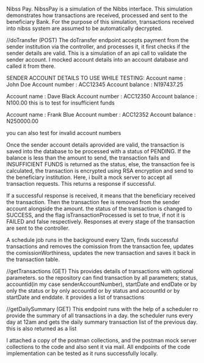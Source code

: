 Nibss Pay.
NibssPay is a simulation of the Nibbs interface. This simulation demonstrates how transactions are received, processed and sent to the beneficiary Bank. For the purpose of this simulation, 
transactions received into nibss system are assumed to be automatically decrypted.

//doTransfer (POST)
The doTransfer endpoint accepts payment from the sender institution via the controller, and processes it, it first checks if the sender details are valid. This is a simulation of an api call to validate
the sender account. I mocked account details into an account database and called it from there. 

SENDER ACCOUNT DETAILS TO USE WHILE TESTING:
Account name : John Doe
Account number : ACC12345
Account balance : N197437.25

Account name : Dave Black
Account number : ACC12350
Account balance : N100.00 this is to test for insufficient funds

Account name : Frank Blue
Account number : ACC12352
Account balance : N250000.00 

you can also test for invalid account numbers

Once the sender account details aprovided are valid, the transaction is saved into the database to be processed with a status of PENDING. If the balance is less than the amount to send, 
the transaction fails and INSUFFICIENT FUNDS is returned as the status, else, the transaction fee is calculated, the transaction is encrypted using RSA encryption and send to the beneficiary institution. Here, i built a mock server to accept all transaction requests. This returns a response if successful.

If a successful response is received, it means that the beneficiary received the transaction. Then the transaction fee is removed from the sender account alongside the amount. the status
of the transaction is changed to SUCCESS, and the flag isTransactionProcessed is set to true, if not it is FAILED and false respectively. Responses at every stage of the transaction are
sent to the controller.

A schedule job runs in the background every 12am, finds successful transactions and removes the comission from the transaction fee, updates the comissionWorthiness, updates the new 
transaction and saves it back in the transaction table.

//getTransactions (GET)
This provides details of transactions with optional parameters.
so the repository can find transaction by all parameters; status, accountid(in my case senderAccountNumber), startDate and endDate
or by only the status
or by only accountId
or by status and accountId
or by startDate and enddate.
it provides a list of transactions

//getDailySummary (GET)
This endpoint runs with the help of a scheduler ro provide the summary of all transactions in a day. the scheduler runs every day at 12am and gets the daily summary transaction list of the
previous day. 
this is also returned as a list

I attached a copy of the postman collections, and the postman mock server collections to the code and also sent it via mail. All endpoints of the code implementation can be tested as it runs successfully locally. 





